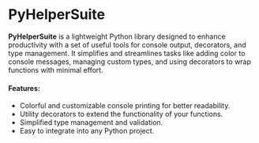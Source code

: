 # PyHelperSuite

**PyHelperSuite** is a lightweight Python library designed to enhance productivity with a set of useful tools for console output, decorators, and type management. It simplifies and streamlines tasks like adding color to console messages, managing custom types, and using decorators to wrap functions with minimal effort.

#### Features:
- Colorful and customizable console printing for better readability.
- Utility decorators to extend the functionality of your functions.
- Simplified type management and validation.
- Easy to integrate into any Python project.

